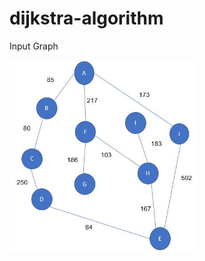 # dijkstra-algorithm

Input Graph

<img width="300" alt="java 8 and prio java 8  array review example" src="https://github.com/JosephThachilGeorge/dijkstra-algorithm/blob/master/1.JPG">
